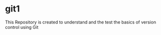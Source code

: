 # git1
This Repository is created to understand and the test the basics of version control using Git
